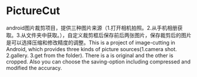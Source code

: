 # PictureCut
android图片裁剪项目，提供三种图片来源（1.打开相机拍照。2.从手机相册获取。3.从文件夹中获取。），自定义裁剪框后保存前后两张图片，保存裁剪后的图片是可以选择压缩和修改精度的调整。This is a project of image-cutting in Android, which provides three kinds of picture sources(1.camera shot. 2.gallery. 3.get from the folder). There is a is original and the other is cropped. Also you can choose the saving-option including compressed and modified the accuracy.  
